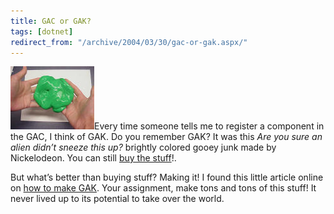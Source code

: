 ```yaml
---
title: GAC or GAK?
tags: [dotnet]
redirect_from: "/archive/2004/03/30/gac-or-gak.aspx/"
---
```


![GAK](/assets/images/Gak.jpg)Every time someone tells me to register a
component in the GAC, I think of GAK. Do you remember GAK? It was this
*Are you sure an alien didn’t sneeze this up?* brightly colored gooey
junk made by Nickelodeon. You can still [buy the
stuff](http://www.buy.com/retail/product.asp?sku=200761430&loc=23014 "Buy the stuff")!.

But what’s better than buying stuff? Making it! I found this little
article online on [how to make
GAK](http://www.reachoutmichigan.org/funexperiments/agesubject/lessons/aboutlessons/polymers.html "how to make GAK").
Your assignment, make tons and tons of this stuff! It never lived up to
its potential to take over the world.


